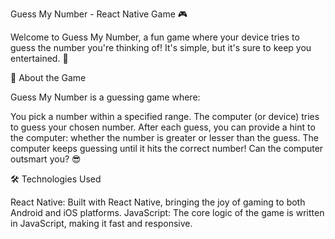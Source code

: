 Guess My Number - React Native Game 🎮

Welcome to Guess My Number, a fun game where your device tries to guess the number you're thinking of! It's simple, but it's sure to keep you entertained. 🎉

🚀 About the Game

Guess My Number is a guessing game where:

You pick a number within a specified range.
The computer (or device) tries to guess your chosen number.
After each guess, you can provide a hint to the computer: whether the number is greater or lesser than the guess.
The computer keeps guessing until it hits the correct number!
Can the computer outsmart you? 😎

🛠️ Technologies Used

React Native: Built with React Native, bringing the joy of gaming to both Android and iOS platforms.
JavaScript: The core logic of the game is written in JavaScript, making it fast and responsive.
